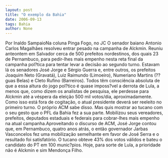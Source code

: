 ```yaml
---
layout: post
title: "O exemplo da Bahia"
date: 2006-09-13
tags: Bahia
author: None
---
```

Por Inaldo SampaioNa coluna Pinga Fogo, no JC
O senador baiano Antonio Carlos Magalhães resolveu entrar pesado na campanha de Alckmin. Reuniu anteontem em Salvador cerca de 500 prefeitos nordestinos, dos quais 23 de Pernambuco, para pedir-lhes mais empenho nesta reta final da campanha pol?tica para tentar levar a decisão ao segundo turno. Estavam lá os senadores José Jorge e Sérgio Guerra e, entre outros, os prefeitos Joaquim Neto (Gravatá), Luiz Raimundo (Limoeiro), Numeriano Martins (??guas Belas) e Cleto Rufino (Barreiros). Todos têm consciência absoluta de que a essa altura do jogo pol?tico é quase imposs?vel a derrota de Lula, a menos que, como dizem os analistas de pesquisa, ele perdesse para Alckmin até a véspera da eleição 500 mil votos/dia, aproximadamente. Como isso está fora de cogitação, o atual presidente deverá ser reeleito no primeiro turno. O próprio ACM sabe disso. Mas quis mostrar ao tucano com o seu gesto que o PFL da Bahia fez a sua parte. Mobilizou seus vereadores, prefeitos, deputados estaduais e federais para cobrar-lhes mais empenho na atual campanha.Aproveitando o discurso de ACM, José Jorge contou que, em Pernambuco, quatro anos atrás, o então governador Jarbas Vasconcelos fez uma mobilização semelhante em favor de José Serra e o resultado foi satisfatório. O tucano obteve 43% dos votos válidos e bateu o candidato do PT em 100 munic?pios. Hoje, para sorte de Lula, a prioridade não é Alckmin e sim Mendonça Filho. 
